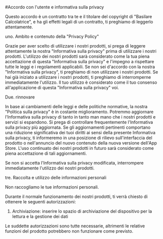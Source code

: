 #Accordo con l'utente e informativa sulla privacy

Questo accordo è un contratto tra te e il titolare del copyright di "Basilare Calcolatrice", e ha gli effetti legali di un contratto, ti preghiamo di leggerlo attentamente.

uno. Ambito e contenuto della "Privacy Policy"

Grazie per aver scelto di utilizzare i nostri prodotti, si prega di leggere attentamente la nostra "Informativa sulla privacy" prima di utilizzare i nostri prodotti. L'utilizzo dei nostri prodotti sarà considerato come la tua piena accettazione di questa "Informativa sulla privacy" e l'impegno a rispettare tutte le leggi e i regolamenti applicabili. Se non sei d'accordo con la nostra "Informativa sulla privacy", ti preghiamo di non utilizzare i nostri prodotti. Se hai già iniziato a utilizzare i nostri prodotti, ti preghiamo di interromperne immediatamente l'utilizzo. Il tuo utilizzo è considerato come il tuo consenso all'applicazione di questa "Informativa sulla privacy" voi.

Due. rinnovare

In base ai cambiamenti delle leggi e delle politiche normative, la nostra "Politica sulla privacy" è in costante miglioramento. Potremmo aggiornare l'Informativa sulla privacy di tanto in tanto man mano che i nostri prodotti e servizi si espandono. Si prega di controllare frequentemente l'Informativa sulla privacy più aggiornata. Se gli aggiornamenti pertinenti comportano una riduzione significativa dei tuoi diritti ai sensi della presente Informativa sulla privacy, ti informeremo in una posizione di rilievo sull'interfaccia del prodotto o nell'annuncio del nuovo contenuto della nuova versione dell'App Store. L'uso continuato dei nostri prodotti in futuro sarà considerato come piena accettazione di tali aggiornamenti.

Se non si accetta l'Informativa sulla privacy modificata, interrompere immediatamente l'utilizzo dei nostri prodotti.

tre. Raccolta e utilizzo delle informazioni personali

Non raccogliamo le tue informazioni personali.

Durante il normale funzionamento dei nostri prodotti, ti verrà chiesto di ottenere le seguenti autorizzazioni:

1. Archiviazione: inserire lo spazio di archiviazione del dispositivo per la lettura e la gestione dei dati

Le suddette autorizzazioni sono tutte necessarie, altrimenti le relative funzioni del prodotto potrebbero non funzionare come previsto.
